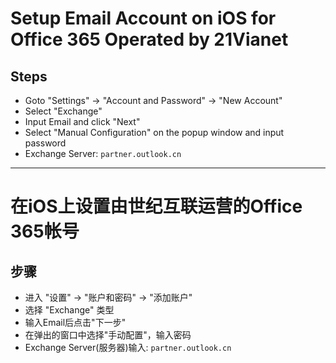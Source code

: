 # Setup Email Account on iOS for Office 365 Operated by 21Vianet
  
## Steps
* Goto "Settings" -> "Account and Password" -> "New Account"
* Select "Exchange"
* Input Email and click "Next"
* Select "Manual Configuration" on the popup window and input password
* Exchange Server: `partner.outlook.cn`

-----------------------------------------------

# 在iOS上设置由世纪互联运营的Office 365帐号

## 步骤
* 进入 "设置" -> "账户和密码" -> "添加账户"
* 选择 "Exchange" 类型
* 输入Email后点击"下一步"
* 在弹出的窗口中选择"手动配置"，输入密码
* Exchange Server(服务器)输入: `partner.outlook.cn`

